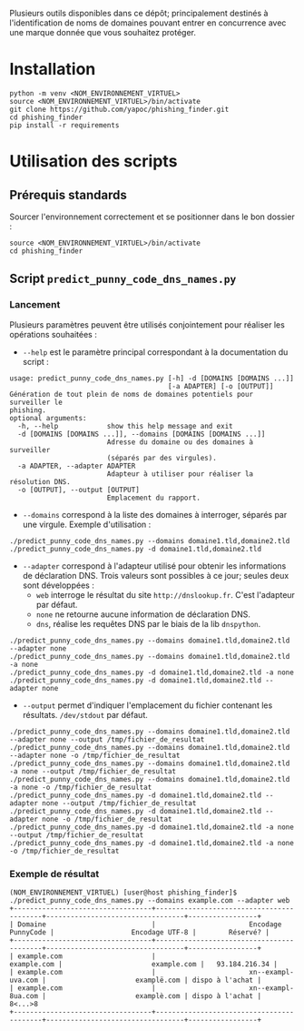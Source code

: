 Plusieurs outils disponibles dans ce dépôt; principalement destinés à l'identification de noms de domaines pouvant entrer en concurrence avec une marque donnée que vous souhaitez protéger.

# Installation
```
python -m venv <NOM_ENVIRONNEMENT_VIRTUEL>
source <NOM_ENVIRONNEMENT_VIRTUEL>/bin/activate
git clone https://github.com/yapoc/phishing_finder.git
cd phishing_finder
pip install -r requirements
```

# Utilisation des scripts

## Prérequis standards
Sourcer l'environnement correctement et se positionner dans le bon dossier : 
```
source <NOM_ENVIRONNEMENT_VIRTUEL>/bin/activate
cd phishing_finder
```

## Script `predict_punny_code_dns_names.py`
### Lancement
Plusieurs paramètres peuvent être utilisés conjointement pour réaliser les opérations souhaitées : 
  * `--help` est le paramètre principal correspondant à la documentation du script : 
```
usage: predict_punny_code_dns_names.py [-h] -d [DOMAINS [DOMAINS ...]]
                                       [-a ADAPTER] [-o [OUTPUT]]
Génération de tout plein de noms de domaines potentiels pour surveiller le
phishing.
optional arguments:
  -h, --help            show this help message and exit
  -d [DOMAINS [DOMAINS ...]], --domains [DOMAINS [DOMAINS ...]]
                        Adresse du domaine ou des domaines à surveiller
                        (séparés par des virgules).
  -a ADAPTER, --adapter ADAPTER
                        Adapteur à utiliser pour réaliser la résolution DNS.
  -o [OUTPUT], --output [OUTPUT]
                        Emplacement du rapport.
```

  * `--domains` correspond à la liste des domaines à interroger, séparés par une virgule. Exemple d'utilisation : 
```
./predict_punny_code_dns_names.py --domains domaine1.tld,domaine2.tld
./predict_punny_code_dns_names.py -d domaine1.tld,domaine2.tld
```

  * `--adapter` correspond à l'adapteur utilisé pour obtenir les informations de déclaration DNS. Trois valeurs sont possibles à ce jour; seules deux sont développées : 
    * `web` interroge le résultat du site `http://dnslookup.fr`. C'est l'adapteur par défaut.
    * `none` ne retourne aucune information de déclaration DNS.
    * `dns`, réalise les requêtes DNS par le biais de la lib `dnspython`.
```
./predict_punny_code_dns_names.py --domains domaine1.tld,domaine2.tld --adapter none
./predict_punny_code_dns_names.py --domains domaine1.tld,domaine2.tld -a none
./predict_punny_code_dns_names.py -d domaine1.tld,domaine2.tld -a none
./predict_punny_code_dns_names.py -d domaine1.tld,domaine2.tld --adapter none
```

  * `--output` permet d'indiquer l'emplacement du fichier contenant les résultats. `/dev/stdout` par défaut.
```
./predict_punny_code_dns_names.py --domains domaine1.tld,domaine2.tld --adapter none --output /tmp/fichier_de_resultat
./predict_punny_code_dns_names.py --domains domaine1.tld,domaine2.tld --adapter none -o /tmp/fichier_de_resultat
./predict_punny_code_dns_names.py --domains domaine1.tld,domaine2.tld -a none --output /tmp/fichier_de_resultat
./predict_punny_code_dns_names.py --domains domaine1.tld,domaine2.tld -a none -o /tmp/fichier_de_resultat
./predict_punny_code_dns_names.py -d domaine1.tld,domaine2.tld --adapter none --output /tmp/fichier_de_resultat
./predict_punny_code_dns_names.py -d domaine1.tld,domaine2.tld --adapter none -o /tmp/fichier_de_resultat
./predict_punny_code_dns_names.py -d domaine1.tld,domaine2.tld -a none --output /tmp/fichier_de_resultat
./predict_punny_code_dns_names.py -d domaine1.tld,domaine2.tld -a none -o /tmp/fichier_de_resultat
```

### Exemple de résultat
```
(NOM_ENVIRONNEMENT_VIRTUEL) [user@host phishing_finder]$ ./predict_punny_code_dns_names.py --domains example.com --adapter web
+----------------------------------+------------------------------------------+----------------------------------+-----------------+
| Domaine                          |                       Encodage PunnyCode |                   Encodage UTF-8 |        Réservé? |
+----------------------------------+------------------------------------------+----------------------------------+-----------------+
| example.com                      |                              example.com |                      example.com |   93.184.216.34 |
| example.com                      |                       xn--exampl-uva.com |                      examplë.com | dispo à l'achat |
| example.com                      |                       xn--exampl-8ua.com |                      examplè.com | dispo à l'achat |
8<...>8
+----------------------------------+------------------------------------------+----------------------------------+-----------------+
```
